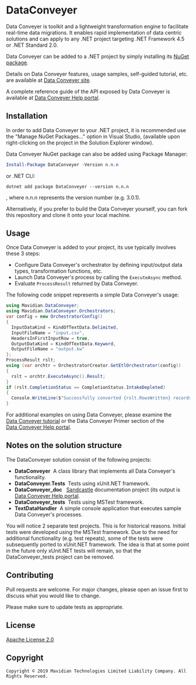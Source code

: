 # DataConveyer

Data&nbsp;Conveyer is toolkit and a lightweight transformation engine to facilitate real-time data migrations.
It enables rapid implementation of data centric solutions and can apply to any .NET project targeting .NET Framework 4.5 or .NET Standard 2.0.

Data&nbsp;Conveyer can be added to a .NET project by simply installing its [NuGet package](https://www.nuget.org/packages/DataConveyer/).

Details on Data&nbsp;Conveyer features, usage samples, self-guided tutorial, etc. are available at [Data&nbsp;Conveyer site](http://www.dataconveyer.com).

A complete reference guide of the API exposed by Data&nbsp;Conveyer is available at [Data&nbsp;Conveyer Help portal][help_ref].

## Installation

In order to add Data&nbsp;Conveyer to your .NET project, it is recommended use the "Manage NuGet Packages..." option in Visual Studio,
(available upon right-clicking on the project in the Solution Explorer window).

Data&nbsp;Conveyer NuGet package can also be added using Package Manager:

```powershell
Install-Package DataConveyer -Version n.n.n
```

or .NET CLI:

```dotnetcli
dotnet add package DataConveyer --version n.n.n
```

, where n.n.n represents the version number (e.g. 3.0.1).

Alternatively, if you prefer to build the Data&nbsp;Conveyer yourself, you can fork this repository and clone it onto your local machine.

## Usage

Once Data&nbsp;Conveyer is added to your project, its use typically involves these 3 steps:

* Configure Data&nbsp;Conveyer's orchestrator by defining input/output data types, transformation functions, etc.
* Launch Data&nbsp;Conveyer's process by calling the `ExecuteAsync` method.
* Evaluate `ProcessResult` returned by Data&nbsp;Conveyer.

The following code snippet represents a simple Data&nbsp;Conveyer's usage:

```csharp
using Mavidian.DataConveyer;
using Mavidian.DataConveyer.Orchestrators;
var config = new OrchestratorConfig()
{
  InputDataKind = KindOfTextData.Delimited,
  InputFileName = "input.csv",
  HeadersInFirstInputRow = true,
  OutputDataKind = KindOfTextData.Keyword,
  OutputFileName = "output.kw"
};
ProcessResult rslt;
using (var orchtr = OrchestratorCreator.GetEtlOrchestrator(config))
{
  rslt = orchtr.ExecuteAsync().Result;
}
if (rslt.CompletionStatus == CompletionStatus.IntakeDepleted)
{
  Console.WriteLine($"Successfully converted {rslt.RowsWritten} records!");
}
```

For additional examples on using Data&nbsp;Conveyer, please examine the [Data&nbsp;Conveyer tutorial](http://www.mavidian.com/dataconveyer/tutorial/) or the Data&nbsp;Conveyer Primer section of the [Data&nbsp;Conveyer Help portal][help_ref].

## Notes on the solution structure

The DataConveyer solution consist of the following projects:

* **DataConveyer** &nbsp;A class library that implements all Data&nbsp;Conveyer's functionality.
* **DataConveyer.Tests** &nbsp;Tests using xUnit.NET framework.
* **DataConveyer_doc** &nbsp; [Sandcastle](https://github.com/EWSoftware/SHFB) documentation project (its output is [Data&nbsp;Conveyer Help portal][help_ref].
* **DataConveyer_tests** &nbsp;Tests using MSTest framework.
* **TextDataHandler** &nbsp;A simple console application that executes sample Data&nbsp;Conveyer's processes.

You will notice 2 separate test projects. This is for historical reasons. Initial tests were developed using the MSTest framework. Due to the need for additional functionality (e.g. test repeats), some of the tests were subsequently ported to xUnit.NET framework. The idea is that at some point in the future only xUnit.NET tests will remain, so that the DataConveyer_tests project can be removed.

## Contributing

Pull requests are welcome. For major changes, please open an issue first to discuss what you would like to change.

Please make sure to update tests as appropriate.

## License

[Apache License 2.0](https://choosealicense.com/licenses/apache-2.0/)

## Copyright

```
Copyright © 2019 Mavidian Technologies Limited Liability Company. All Rights Reserved.
```

[help_ref]: https://mavidian.github.io/DataConveyer-help/
